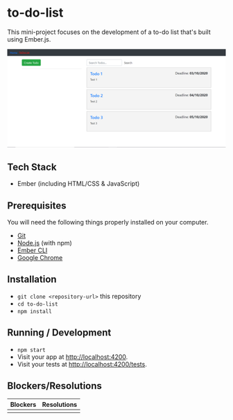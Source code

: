 # to-do-list

This mini-project focuses on the development of a to-do list that's built using Ember.js.

![A list of todos](./public/images/UI.PNG "The application's UI showing a list of todos")

## Tech Stack

* Ember (including HTML/CSS & JavaScript) 

## Prerequisites

You will need the following things properly installed on your computer.

* [Git](https://git-scm.com/)
* [Node.js](https://nodejs.org/) (with npm)
* [Ember CLI](https://ember-cli.com/)
* [Google Chrome](https://google.com/chrome/)

## Installation

* `git clone <repository-url>` this repository
* `cd to-do-list`
* `npm install`

## Running / Development

* `npm start`
* Visit your app at [http://localhost:4200](http://localhost:4200).
* Visit your tests at [http://localhost:4200/tests](http://localhost:4200/tests).

## Blockers/Resolutions

| Blockers | Resolutions |
|----------|-------------|
|          |             |